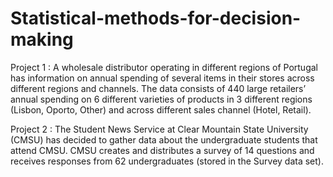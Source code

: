 # Statistical-methods-for-decision-making

Project 1 : A wholesale distributor operating in different regions of Portugal has information on annual spending of
several items in their stores across different regions and channels. The data consists of 440 large retailers’
annual spending on 6 different varieties of products in 3 different regions (Lisbon, Oporto, Other) and
across different sales channel (Hotel, Retail).

Project 2 : The Student News Service at Clear Mountain State University (CMSU) has decided to gather data about the undergraduate students that attend CMSU.
CMSU creates and distributes a survey of 14 questions and receives responses from 62 undergraduates (stored in the Survey data set).
